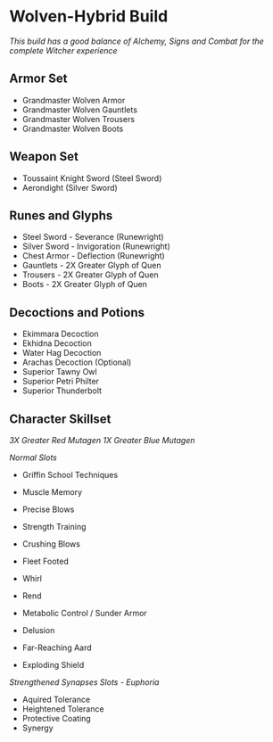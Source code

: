 # Wolven-Hybrid Build

*This build has a good balance of Alchemy, Signs and Combat for the complete Witcher experience*

## Armor Set

* Grandmaster Wolven Armor
* Grandmaster Wolven Gauntlets
* Grandmaster Wolven Trousers
* Grandmaster Wolven Boots

## Weapon Set

* Toussaint Knight Sword (Steel Sword)
* Aerondight (Silver Sword)

## Runes and Glyphs

* Steel Sword - Severance (Runewright)
* Silver Sword - Invigoration (Runewright)
* Chest Armor - Deflection (Runewright)
* Gauntlets - 2X Greater Glyph of Quen
* Trousers - 2X Greater Glyph of Quen
* Boots - 2X Greater Glyph of Quen

## Decoctions and Potions

* Ekimmara Decoction
* Ekhidna Decoction
* Water Hag Decoction
* Arachas Decoction (Optional)
* Superior Tawny Owl
* Superior Petri Philter
* Superior Thunderbolt

## Character Skillset

*3X Greater Red Mutagen*
*1X Greater Blue Mutagen*

*Normal Slots*
* Griffin School Techniques
* Muscle Memory
* Precise Blows

* Strength Training
* Crushing Blows
* Fleet Footed

* Whirl
* Rend
* Metabolic Control / Sunder Armor

* Delusion
* Far-Reaching Aard
* Exploding Shield

*Strengthened Synapses Slots - Euphoria*
* Aquired Tolerance
* Heightened Tolerance
* Protective Coating
* Synergy